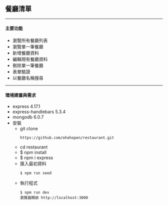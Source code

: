 ## 餐廳清單

---

#### 主要功能

- 瀏覽所有餐廳列表
- 瀏覽單一筆餐廳
- 新增餐廳資料
- 編輯現有餐廳資料
- 刪除單一筆餐廳
- 表單驗證
- 以餐廳名稱搜尋

---

#### 環境建置與需求

- express 4.17.1
- express-handlebars 5.3.4
- mongodb 6.0.7
- 安裝
  - git clone
    ```
    https://github.com/ohohopen/restaurant.git
    ```
  - cd restaurant
  - $ npm install
  - $ npm i express
  - 匯入最初資料
    ```
    $ npm run seed
    ```
  - 執行程式
    ```
    $ npm run dev
    瀏覽器開啟 http://localhost:3000
    ```
